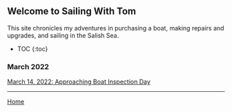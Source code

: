 ## Welcome to Sailing With Tom

This site chronicles my adventures in purchasing a boat, making repairs and upgrades, and sailing in the Salish Sea.

- TOC
{:toc}

### March 2022
[March 14, 2022: Approaching Boat Inspection Day](2022-03-14-approaching-boat-inspection-day.md)

___

[Home](https://tomsalzer.github.io/Sailing/)
